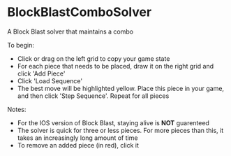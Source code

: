 # BlockBlastComboSolver
A Block Blast solver that maintains a combo

To begin:
- Click or drag on the left grid to copy your game state
- For each piece that needs to be placed, draw it on the right grid and click 'Add Piece'
- Click 'Load Sequence'
- The best move will be highlighted yellow. Place this piece in your game, and then click 'Step Sequence'. Repeat for all pieces

Notes:
- For the IOS version of Block Blast, staying alive is **NOT** guarenteed
- The solver is quick for three or less pieces. For more pieces than this, it takes an increasingly long amount of time
- To remove an added piece (in red), click it
